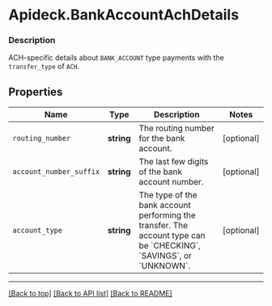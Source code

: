 # Apideck.BankAccountAchDetails

### Description

ACH-specific details about `BANK_ACCOUNT` type payments with the `transfer_type` of `ACH`.

## Properties
Name | Type | Description | Notes
------------ | ------------- | ------------- | -------------
`routing_number` | **string** | The routing number for the bank account. | [optional] 
`account_number_suffix` | **string** | The last few digits of the bank account number. | [optional] 
`account_type` | **string** | The type of the bank account performing the transfer. The account type can be &#x60;CHECKING&#x60;, &#x60;SAVINGS&#x60;, or &#x60;UNKNOWN&#x60;. | [optional] 





---

[[Back to top]](#) [[Back to API list]](../../../../README.md#documentation-for-api-endpoints) [[Back to README]](../../../../README.md)


